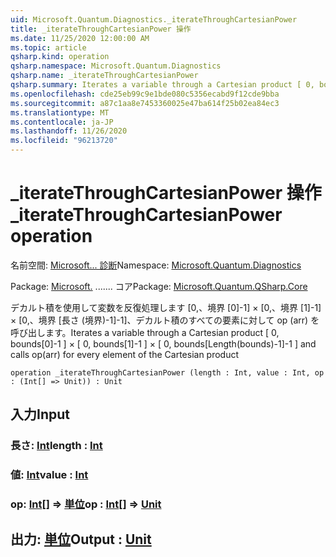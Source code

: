 ```yaml
---
uid: Microsoft.Quantum.Diagnostics._iterateThroughCartesianPower
title: _iterateThroughCartesianPower 操作
ms.date: 11/25/2020 12:00:00 AM
ms.topic: article
qsharp.kind: operation
qsharp.namespace: Microsoft.Quantum.Diagnostics
qsharp.name: _iterateThroughCartesianPower
qsharp.summary: Iterates a variable through a Cartesian product [ 0, bounds[0]-1 ] × [ 0, bounds[1]-1 ] × [ 0, bounds[Length(bounds)-1]-1 ] and calls op(arr) for every element of the Cartesian product
ms.openlocfilehash: cde25eb99c9e1bde080c5356ecabd9f12cde9bba
ms.sourcegitcommit: a87c1aa8e7453360025e47ba614f25b02ea84ec3
ms.translationtype: MT
ms.contentlocale: ja-JP
ms.lasthandoff: 11/26/2020
ms.locfileid: "96213720"
---
```

# <a name="_iteratethroughcartesianpower-operation"></a><span data-ttu-id="e5c19-102">_iterateThroughCartesianPower 操作</span><span class="sxs-lookup"><span data-stu-id="e5c19-102">_iterateThroughCartesianPower operation</span></span>

<span data-ttu-id="e5c19-103">名前空間: [Microsoft... 診断](xref:Microsoft.Quantum.Diagnostics)</span><span class="sxs-lookup"><span data-stu-id="e5c19-103">Namespace: [Microsoft.Quantum.Diagnostics](xref:Microsoft.Quantum.Diagnostics)</span></span>

<span data-ttu-id="e5c19-104">Package: [Microsoft.](https://nuget.org/packages/Microsoft.Quantum.QSharp.Core) ....... コア</span><span class="sxs-lookup"><span data-stu-id="e5c19-104">Package: [Microsoft.Quantum.QSharp.Core](https://nuget.org/packages/Microsoft.Quantum.QSharp.Core)</span></span>


<span data-ttu-id="e5c19-105">デカルト積を使用して変数を反復処理します [0,、境界 [0]-1] × [0,、境界 [1]-1] × [0,、境界 [長さ (境界)-1]-1]、デカルト積のすべての要素に対して op (arr) を呼び出します。</span><span class="sxs-lookup"><span data-stu-id="e5c19-105">Iterates a variable through a Cartesian product [ 0, bounds[0]-1 ] × [ 0, bounds[1]-1 ] × [ 0, bounds[Length(bounds)-1]-1 ] and calls op(arr) for every element of the Cartesian product</span></span>

```qsharp
operation _iterateThroughCartesianPower (length : Int, value : Int, op : (Int[] => Unit)) : Unit
```


## <a name="input"></a><span data-ttu-id="e5c19-106">入力</span><span class="sxs-lookup"><span data-stu-id="e5c19-106">Input</span></span>

### <a name="length--int"></a><span data-ttu-id="e5c19-107">長さ: [Int](xref:microsoft.quantum.lang-ref.int)</span><span class="sxs-lookup"><span data-stu-id="e5c19-107">length : [Int](xref:microsoft.quantum.lang-ref.int)</span></span>




### <a name="value--int"></a><span data-ttu-id="e5c19-108">値: [Int](xref:microsoft.quantum.lang-ref.int)</span><span class="sxs-lookup"><span data-stu-id="e5c19-108">value : [Int](xref:microsoft.quantum.lang-ref.int)</span></span>




### <a name="op--int--unit"></a><span data-ttu-id="e5c19-109">op: [Int](xref:microsoft.quantum.lang-ref.int)[] => [単位](xref:microsoft.quantum.lang-ref.unit)</span><span class="sxs-lookup"><span data-stu-id="e5c19-109">op : [Int](xref:microsoft.quantum.lang-ref.int)[] => [Unit](xref:microsoft.quantum.lang-ref.unit)</span></span> 





## <a name="output--unit"></a><span data-ttu-id="e5c19-110">出力: [単位](xref:microsoft.quantum.lang-ref.unit)</span><span class="sxs-lookup"><span data-stu-id="e5c19-110">Output : [Unit](xref:microsoft.quantum.lang-ref.unit)</span></span>

